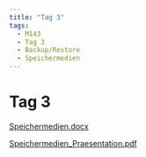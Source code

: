 ```yaml
---
title: "Tag 3"
tags:
  - M143
  - Tag 3
  - Backup/Restore
  - Speichermedien
---
```


# Tag 3

[Speichermedien.docx](/data/m143/Speichermedien.docx/)

[Speichermedien_Praesentation.pdf](/data/m143/Speichermedien_Praesentation.pdf/)